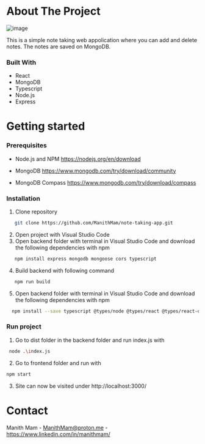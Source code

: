 # About The Project

![image](https://user-images.githubusercontent.com/100299120/230950802-238b2712-46e4-4f8c-be75-578306458bf6.png)

This is a simple note taking web appolication where you can add and delete notes. The notes are saved on MongoDB.

### Built With

* React
* MongoDB
* Typescript
* Node.js
* Express

# Getting started

### Prerequisites

* Node.js and NPM 
https://nodejs.org/en/download

* MongoDB 
https://www.mongodb.com/try/download/community

* MongoDB Compass
https://www.mongodb.com/try/download/compass

### Installation

1. Clone repository
```sh
   git clone https://github.com/ManithMam/note-taking-app.git
 ```
2. Open project with Visual Studio Code 
3. Open backend folder with terminal in Visual Studio Code and download the following dependencies with npm
```sh
   npm install express mongodb mongoose cors typescript
 ```
4. Build backend with following command
```sh
   npm run build
 ```
5. Open backend folder with terminal in Visual Studio Code and download the following dependencies with npm
```sh
  npm install --save typescript @types/node @types/react @types/react-dom @types/jest
 ```
 
 ### Run project
 1. Go to dist folder in the backend folder and run index.js with
 ```sh
  node .\index.js
 ```
 2. Go to frontend folder and run with 
  ```sh
  npm start
 ```
 3. Site can now be visited under http://localhost:3000/

# Contact

Manith Mam - ManithMam@proton.me - https://www.linkedin.com/in/manithmam/



